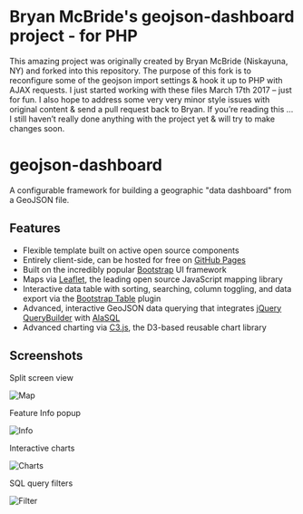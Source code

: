 # Bryan McBride's geojson-dashboard project - for PHP

This amazing project was originally created by Bryan McBride (Niskayuna, NY) and forked into this repository. The purpose of this fork is to reconfigure some of the geojson import settings & hook it up to PHP with AJAX requests. I just started working with these files March 17th 2017 – just for fun. I also hope to address some very very minor style issues with original content & send a pull request back to Bryan. If you’re reading this … I still haven’t really done anything with the project yet & will try to make changes soon.


# geojson-dashboard
A configurable framework for building a geographic "data dashboard" from a GeoJSON file.

## Features

* Flexible template built on active open source components
* Entirely client-side, can be hosted for free on [GitHub Pages](https://pages.github.com/)
* Built on the incredibly popular [Bootstrap](http://getbootstrap.com/) UI framework
* Maps via [Leaflet](http://leafletjs.com/), the leading open source JavaScript mapping library
* Interactive data table with sorting, searching, column toggling, and data export via the [Bootstrap Table](http://bootstrap-table.wenzhixin.net.cn/) plugin
* Advanced, interactive GeoJSON data querying that integrates [jQuery QueryBuilder](http://mistic100.github.io/jQuery-QueryBuilder/index.html) with [AlaSQL](http://alasql.org/)
* Advanced charting via [C3.js](http://c3js.org/), the D3-based reusable chart library

## Screenshots

Split screen view

![Map](https://raw.githubusercontent.com/fulcrumapp/geojson-dashboard/gh-pages/screenshots/map.png)

Feature Info popup

![Info](https://raw.githubusercontent.com/fulcrumapp/geojson-dashboard/gh-pages/screenshots/info.png)

Interactive charts

![Charts](https://raw.githubusercontent.com/fulcrumapp/geojson-dashboard/gh-pages/screenshots/charts.png)

SQL query filters

![Filter](https://raw.githubusercontent.com/fulcrumapp/geojson-dashboard/gh-pages/screenshots/filter.png)
